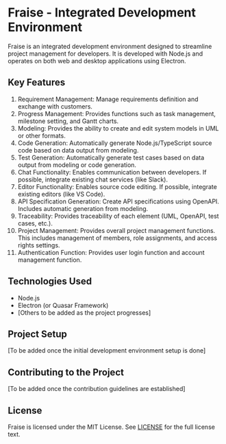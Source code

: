 # Fraise - Integrated Development Environment

Fraise is an integrated development environment designed to streamline project management for developers. It is developed with Node.js and operates on both web and desktop applications using Electron.

## Key Features

1. Requirement Management: Manage requirements definition and exchange with customers.
2. Progress Management: Provides functions such as task management, milestone setting, and Gantt charts.
3. Modeling: Provides the ability to create and edit system models in UML or other formats.
4. Code Generation: Automatically generate Node.js/TypeScript source code based on data output from modeling.
5. Test Generation: Automatically generate test cases based on data output from modeling or code generation.
6. Chat Functionality: Enables communication between developers. If possible, integrate existing chat services (like Slack).
7. Editor Functionality: Enables source code editing. If possible, integrate existing editors (like VS Code).
8. API Specification Generation: Create API specifications using OpenAPI. Includes automatic generation from modeling.
9. Traceability: Provides traceability of each element (UML, OpenAPI, test cases, etc.).
10. Project Management: Provides overall project management functions. This includes management of members, role assignments, and access rights settings.
11. Authentication Function: Provides user login function and account management function.

## Technologies Used

- Node.js
- Electron (or Quasar Framework)
- [Others to be added as the project progresses]

## Project Setup

[To be added once the initial development environment setup is done]

## Contributing to the Project

[To be added once the contribution guidelines are established]

## License

Fraise is licensed under the MIT License. See [LICENSE](LICENSE) for the full license text.
